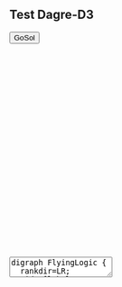 ## Test Dagre-D3

<link rel="stylesheet" type="text/css" href="../leo/gosol_node_styles.css" />
<link rel="stylesheet" type="text/css" href="../leo/dagre.css" />

<input id="show_gosol" type="button" value="GoSol" onclick="doDisplay('gosol_canvas');tryDraw();" />

<div id="gosol_canvas">
  <svg width="800" height="600">
    <g></g>
  </svg>
</div>

<textarea id="dot_code" onkeyup="doDisplay('gosol_canvas');tryDraw();">
digraph FlyingLogic {
  rankdir=LR;
  eid1 [label="A" style="filled" fillcolor="white"];
  eid8 [label="E" style="filled" fillcolor="white"];
  gid1 [labelType="html" label="<div style='padding: 10px;' onclick='top.editGraph(\"digraph FlyingLogic { rankdir=LR; eid1 [label=A ]; eid8 [label=E ]; subgraph cluster_eid13 { label=UnFolded eid2 [label=B ]; eid4 [label=C ]; eid5 [label=1 shape=circle ]; eid10 [label=OR shape=circle]; eid14 [label=D ]; } eid1 -> eid5; eid5 -> eid2; eid5 -> eid4; eid4 -> eid10; eid10 -> eid8; eid2 -> eid14; eid14 -> eid10; } \");tryDraw();'>Folded</div>" style="fill: silver;"]
  eid1 -> gid1;
  gid1 -> eid8;
}
</textarea>

<script type="text/javascript" src="../leo/d3.min.js"></script>
<script type="text/javascript" src="../leo/graphlib-dot.js"></script>
<script type="text/javascript" src="../leo/dagre-d3.min.js"></script>
<script type="text/javascript" src="../leo/dagre_utils.js"></script>
<script type="text/javascript" src="../leo/gosol_node_actions.js"></script>
